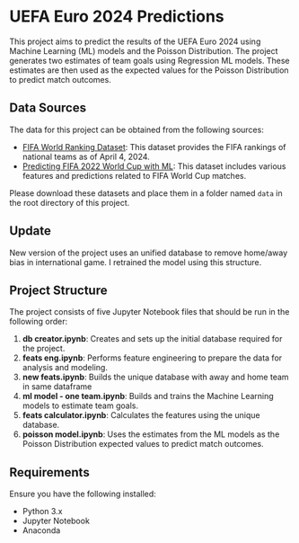 # UEFA Euro 2024 Predictions

This project aims to predict the results of the UEFA Euro 2024 using Machine Learning (ML) models and the Poisson Distribution. The project generates two estimates of team goals using Regression ML models. These estimates are then used as the expected values for the Poisson Distribution to predict match outcomes.

## Data Sources

The data for this project can be obtained from the following sources:

- [FIFA World Ranking Dataset](https://www.kaggle.com/datasets/cashncarry/fifaworldranking?select=fifa_ranking-2024-04-04.csv): This dataset provides the FIFA rankings of national teams as of April 4, 2024.
- [Predicting FIFA 2022 World Cup with ML](https://www.kaggle.com/code/sslp23/predicting-fifa-2022-world-cup-with-ml#WC-Simulation): This dataset includes various features and predictions related to FIFA World Cup matches.

Please download these datasets and place them in a folder named `data` in the root directory of this project.

## Update
New version of the project uses an unified database to remove home/away bias in international game. I retrained the model using this structure.

## Project Structure

The project consists of five Jupyter Notebook files that should be run in the following order:

1. **db creator.ipynb**: Creates and sets up the initial database required for the project.
2. **feats eng.ipynb**: Performs feature engineering to prepare the data for analysis and modeling.
3. **new feats.ipynb**: Builds the unique database with away and home team in same dataframe
4. **ml model - one team.ipynb**: Builds and trains the Machine Learning models to estimate team goals.
6. **feats calculator.ipynb**: Calculates the features using the unique database.
5. **poisson model.ipynb**: Uses the estimates from the ML models as the Poisson Distribution expected values to predict match outcomes.

## Requirements

Ensure you have the following installed:

- Python 3.x
- Jupyter Notebook
- Anaconda

